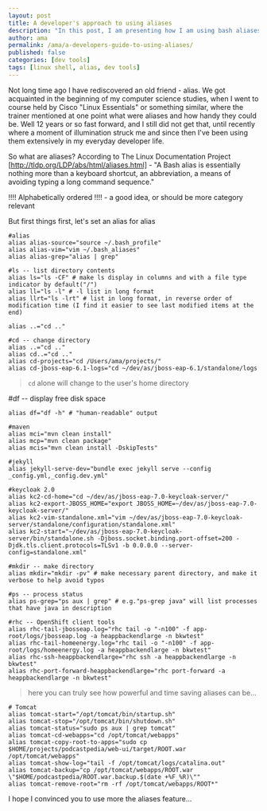 ```yaml
---
layout: post
title: A developer's approach to using aliases
description: "In this post, I am presenting how I am using bash aliases to make my everyday developer life easier"
author: ama
permalink: /ama/a-developers-guide-to-using-aliases/
published: false
categories: [dev tools]
tags: [linux shell, alias, dev tools]
---
```


Not long time ago I have rediscovered an old friend - alias. We got acquainted in the beginning of my computer science studies, when I went to course held by Cisco "Linux Essentials" or something similar, where the trainer mentioned at one
point what were aliases and how handy they could be. Well 12 years or so fast forward, and I still did not get that,
until recently where a moment of illumination struck me and since then I've been using them extensively in my everyday developer life. 

So what are aliases? According to The Linux Documentation Project [http://tldp.org/LDP/abs/html/aliases.html] - "A Bash alias is essentially nothing more than a keyboard shortcut, an abbreviation, a means of avoiding typing a long command sequence." 

!!!! Alphabetically ordered !!!! -  a good idea, or should be more category relevant

But first things first, let's set an alias for alias

```
#alias
alias alias-source="source ~/.bash_profile"
alias alias-vim="vim ~/.bash_aliases"
alias alias-grep="alias | grep"
```

```
#ls -- list directory contents
alias ls="ls -CF" # make ls display in columns and with a file type indicator by default("/")
alias ll="ls -l" # -l list in long format
alias llrt="ls -lrt" # list in long format, in reverse order of modification time (I find it easier to see last modified items at the end) 

alias ..="cd .."
```

```
#cd -- change directory
alias ..="cd .."
alias cd..="cd .."
alias cd-projects="cd /Users/ama/projects/"
alias cd-jboss-eap-6.1-logs="cd ~/dev/as/jboss-eap-6.1/standalone/logs
```

> `cd` alone will change to the user's home directory

#df -- display free disk space

```
alias df="df -h" # "human-readable" output
```

```
#maven
alias mci="mvn clean install"
alias mcp="mvn clean package"
alias mcis="mvn clean install -DskipTests"
```

```
#jekyll
alias jekyll-serve-dev="bundle exec jekyll serve --config _config.yml,_config.dev.yml"
```

```
#keycloak 2.0
alias kc2-cd-home="cd ~/dev/as/jboss-eap-7.0-keycloak-server/"
alias kc2-export-JBOSS_HOME="export JBOSS_HOME=~/dev/as/jboss-eap-7.0-keycloak-server/"
alias kc2-vim-standalone.xml="vim ~/dev/as/jboss-eap-7.0-keycloak-server/standalone/configuration/standalone.xml"
alias kc2-start="~/dev/as/jboss-eap-7.0-keycloak-server/bin/standalone.sh -Djboss.socket.binding.port-offset=200 -Djdk.tls.client.protocols=TLSv1 -b 0.0.0.0 --server-config=standalone.xml"
```

```
#mkdir -- make directory
alias mkdir="mkdir -pv" # make necessary parent directory, and make it verbose to help avoid typos
```

```
#ps -- process status
alias ps-grep="ps aux | grep" # e.g."ps-grep java" will list processes that have java in description
```

```
#rhc -- OpenShift client tools
alias rhc-tail-jbosseap.log="rhc tail -o "-n100" -f app-root/logs/jbosseap.log -a heappbackendlarge -n bkwtest"
alias rhc-tail-homeenergy.log="rhc tail -o "-n100" -f app-root/logs/homeenergy.log -a heappbackendlarge -n bkwtest"
alias rhc-ssh-heappbackendlarge="rhc ssh -a heappbackendlarge -n bkwtest"
alias rhc-port-forward-heappbackendlarge="rhc port-forward -a heappbackendlarge -n bkwtest"
```
> here you can truly see how powerful and time saving aliases can be...

```
# Tomcat
alias tomcat-start="/opt/tomcat/bin/startup.sh"
alias tomcat-stop="/opt/tomcat/bin/shutdown.sh"
alias tomcat-status="sudo ps aux | grep tomcat"
alias tomcat-cd-webapps="cd /opt/tomcat/webapps"
alias tomcat-copy-root-to-apps="sudo cp $HOME/projects/podcastpedia/web-ui/target/ROOT.war /opt/tomcat/webapps"
alias tomcat-show-log="tail -f /opt/tomcat/logs/catalina.out"
alias tomcat-backup="cp /opt/tomcat/webapps/ROOT.war \"$HOME/podcastpedia/ROOT.war.backup.$(date +%F_%R)\""
alias tomcat-remove-root="rm -rf /opt/tomcat/webapps/ROOT*"
```


I hope I convinced you to use more the aliases feature...
